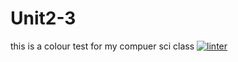 # Unit2-3
this is a colour test for my compuer sci class 
 [![linter](https://github.com/ILoganGrantI/Unit2-3/workflows/linter/badge.svg)](https://github.com/marketplace/actions/super-linter)
 
